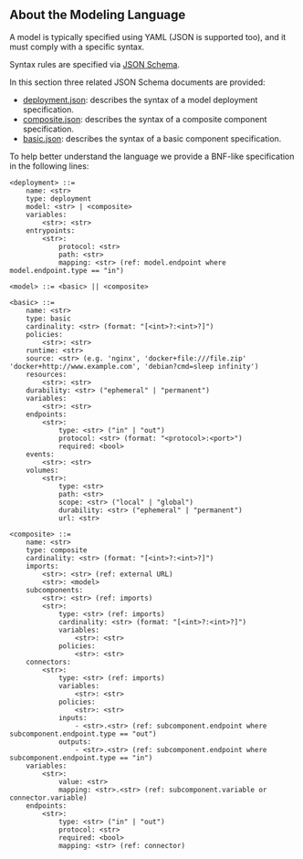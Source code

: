 ## About the Modeling Language
A model is typically specified using YAML (JSON is supported too), and it must comply with a specific syntax.

Syntax rules are specified via [JSON Schema](https://json-schema.org/).

In this section three related JSON Schema documents are provided:
- [deployment.json](./deployment.json): describes the syntax of a model deployment specification.
- [composite.json](./composite.json): describes the syntax of a composite component specification.
- [basic.json](./basic.json): describes the syntax of a basic component specification.

To help better understand the language we provide a BNF-like specification in the following lines:

```
<deployment> ::=
    name: <str>
    type: deployment
    model: <str> | <composite>
    variables:
        <str>: <str>
    entrypoints:
        <str>:
            protocol: <str>
            path: <str>
            mapping: <str> (ref: model.endpoint where model.endpoint.type == "in")
 
<model> ::= <basic> || <composite>
 
<basic> ::=
    name: <str>
    type: basic
    cardinality: <str> (format: "[<int>?:<int>?]")
    policies: 
        <str>: <str>
    runtime: <str>
    source: <str> (e.g. 'nginx', 'docker+file:///file.zip' 'docker+http://www.example.com', 'debian?cmd=sleep infinity')
    resources:
        <str>: <str>
    durability: <str> ("ephemeral" | "permanent")
    variables:
        <str>: <str>
    endpoints:
        <str>:
            type: <str> ("in" | "out")
            protocol: <str> (format: "<protocol>:<port>")
            required: <bool>
    events:
        <str>: <str>
    volumes:
        <str>:
            type: <str>
            path: <str>
            scope: <str> ("local" | "global")
            durability: <str> ("ephemeral" | "permanent")
            url: <str>
 
<composite> ::=
    name: <str>
    type: composite
    cardinality: <str> (format: "[<int>?:<int>?]")
    imports:
        <str>: <str> (ref: external URL)
        <str>: <model>
    subcomponents:
        <str>: <str> (ref: imports)
        <str>: 
            type: <str> (ref: imports)
            cardinality: <str> (format: "[<int>?:<int>?]")
            variables:
                <str>: <str>
            policies:
                <str>: <str>
    connectors:
        <str>: 
            type: <str> (ref: imports)
            variables:
                <str>: <str>
            policies:
                <str>: <str>
            inputs:
                - <str>.<str> (ref: subcomponent.endpoint where subcomponent.endpoint.type == "out")
            outputs:
                - <str>.<str> (ref: subcomponent.endpoint where subcomponent.endpoint.type == "in")
    variables:
        <str>:
            value: <str>
            mapping: <str>.<str> (ref: subcomponent.variable or connector.variable)
    endpoints:
        <str>:
            type: <str> ("in" | "out")
            protocol: <str>
            required: <bool>
            mapping: <str> (ref: connector)
```






